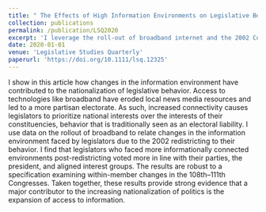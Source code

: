 ```yaml
---
title: " The Effects of High Information Environments on Legislative Behavior"
collection: publications
permalink: /publication/LSQ2020
excerpt: 'I leverage the roll-out of broadband internet and the 2002 Congressional redistricting to show that legislative behavior becomes more nationalized in high-information environments. Legislators redistricted to an area with more broadband connectivity act more in line with their parties, the President, and aligned interest groups.'
date: 2020-01-01
venue: 'Legislative Studies Quarterly'
paperurl: 'https://doi.org/10.1111/lsq.12325'
---
```


I show in this article how changes in the information environment have contributed to the nationalization of legislative behavior. Access to technologies like broadband have eroded local news media resources and led to a more partisan electorate. As such, increased connectivity causes legislators to prioritize national interests over the interests of their constituencies, behavior that is traditionally seen as an electoral liability. I use data on the rollout of broadband to relate changes in the information environment faced by legislators due to the 2002 redistricting to their behavior. I find that legislators who faced more informationally connected environments post-redistricting voted more in line with their parties, the president, and aligned interest groups. The results are robust to a specification examining within-member changes in the 108th–111th Congresses. Taken together, these results provide strong evidence that a major contributor to the increasing nationalization of politics is the expansion of access to information.